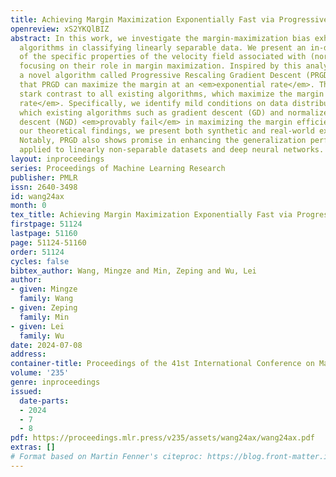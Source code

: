 ```yaml
---
title: Achieving Margin Maximization Exponentially Fast via Progressive Norm Rescaling
openreview: xS2YKQlBIZ
abstract: In this work, we investigate the margin-maximization bias exhibited by gradient-based
  algorithms in classifying linearly separable data. We present an in-depth analysis
  of the specific properties of the velocity field associated with (normalized) gradients,
  focusing on their role in margin maximization. Inspired by this analysis, we propose
  a novel algorithm called Progressive Rescaling Gradient Descent (PRGD) and show
  that PRGD can maximize the margin at an <em>exponential rate</em>. This stands in
  stark contrast to all existing algorithms, which maximize the margin at a slow <em>polynomial
  rate</em>. Specifically, we identify mild conditions on data distribution under
  which existing algorithms such as gradient descent (GD) and normalized gradient
  descent (NGD) <em>provably fail</em> in maximizing the margin efficiently. To validate
  our theoretical findings, we present both synthetic and real-world experiments.
  Notably, PRGD also shows promise in enhancing the generalization performance when
  applied to linearly non-separable datasets and deep neural networks.
layout: inproceedings
series: Proceedings of Machine Learning Research
publisher: PMLR
issn: 2640-3498
id: wang24ax
month: 0
tex_title: Achieving Margin Maximization Exponentially Fast via Progressive Norm Rescaling
firstpage: 51124
lastpage: 51160
page: 51124-51160
order: 51124
cycles: false
bibtex_author: Wang, Mingze and Min, Zeping and Wu, Lei
author:
- given: Mingze
  family: Wang
- given: Zeping
  family: Min
- given: Lei
  family: Wu
date: 2024-07-08
address:
container-title: Proceedings of the 41st International Conference on Machine Learning
volume: '235'
genre: inproceedings
issued:
  date-parts:
  - 2024
  - 7
  - 8
pdf: https://proceedings.mlr.press/v235/assets/wang24ax/wang24ax.pdf
extras: []
# Format based on Martin Fenner's citeproc: https://blog.front-matter.io/posts/citeproc-yaml-for-bibliographies/
---
```

